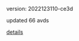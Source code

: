 version: 2022123110-ce3d

updated 66 avds

[details](https://github.com/0x74f917491bfa7ebfa379/ali_avd_db/blob/master/change_log/2022/12/31/10/ce3d.txt)